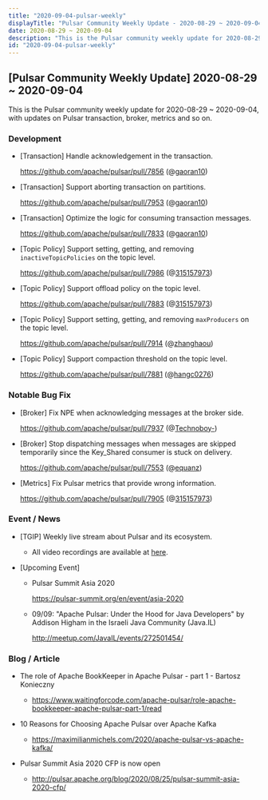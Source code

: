 ```yaml
---
title: "2020-09-04-pulsar-weekly"
displayTitle: "Pulsar Community Weekly Update - 2020-08-29 ~ 2020-09-04"
date: 2020-08-29 ~ 2020-09-04
description: "This is the Pulsar community weekly update for 2020-08-29 ~ 2020-09-04, with updates on Pulsar clients, brokers, and so on."
id: "2020-09-04-pulsar-weekly"
---
```


## [Pulsar Community Weekly Update] 2020-08-29 ~ 2020-09-04

This is the Pulsar community weekly update for 2020-08-29 ~ 2020-09-04, with updates on Pulsar transaction, broker, metrics and so on.

### Development

- [Transaction] Handle acknowledgement in the transaction.

    https://github.com/apache/pulsar/pull/7856 (@[gaoran10](https://github.com/gaoran10))

- [Transaction] Support aborting transaction on partitions.

    https://github.com/apache/pulsar/pull/7953 (@[gaoran10](https://github.com/gaoran10))

- [Transaction] Optimize the logic for consuming transaction messages.

    https://github.com/apache/pulsar/pull/7833 (@[gaoran10](https://github.com/gaoran10))

- [Topic Policy] Support setting, getting, and removing `inactiveTopicPolicies` on the topic level.

    https://github.com/apache/pulsar/pull/7986 (@[315157973](https://github.com/315157973))

- [Topic Policy] Support offload policy on the topic level.

    https://github.com/apache/pulsar/pull/7883 (@[315157973](https://github.com/315157973))

- [Topic Policy] Support setting, getting, and removing `maxProducers` on the topic level.

    https://github.com/apache/pulsar/pull/7914 (@[zhanghaou](https://github.com/zhanghaou))

- [Topic Policy] Support compaction threshold on the topic level.

    https://github.com/apache/pulsar/pull/7881 (@[hangc0276](https://github.com/hangc0276))

### Notable Bug Fix

- [Broker] Fix NPE when acknowledging messages at the broker side.

    https://github.com/apache/pulsar/pull/7937 (@[Technoboy-](https://github.com/Technoboy-))

- [Broker] Stop dispatching messages when messages are skipped temporarily since the Key_Shared consumer is stuck on delivery.
    
    https://github.com/apache/pulsar/pull/7553 (@[equanz](https://github.com/equanz))

- [Metrics] Fix Pulsar metrics that provide wrong information.

    https://github.com/apache/pulsar/pull/7905 (@[315157973](https://github.com/315157973))

### Event / News
  
- [TGIP] Weekly live stream about Pulsar and its ecosystem.

  - All video recordings are available at [here](https://streamnative.io/resource#tgip).

- [Upcoming Event]

  -  Pulsar Summit Asia 2020
 
     https://pulsar-summit.org/en/event/asia-2020

  - 09/09: "Apache Pulsar: Under the Hood for Java Developers" by Addison Higham in the Israeli Java Community (Java.IL)

    http://meetup.com/JavaIL/events/272501454/

### Blog / Article

- The role of Apache BookKeeper in Apache Pulsar - part 1 - Bartosz Konieczny

  -  https://www.waitingforcode.com/apache-pulsar/role-apache-bookkeeper-apache-pulsar-part-1/read

- 10 Reasons for Choosing Apache Pulsar over Apache Kafka

  - https://maximilianmichels.com/2020/apache-pulsar-vs-apache-kafka/

- Pulsar Summit Asia 2020 CFP is now open

  - http://pulsar.apache.org/blog/2020/08/25/pulsar-summit-asia-2020-cfp/

